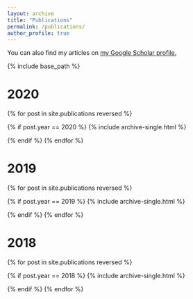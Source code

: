 ```yaml
---
layout: archive
title: "Publications"
permalink: /publications/
author_profile: true
---
```


  You can also find my articles on <u><a href="https://scholar.google.com/citations?hl=en&user=Z_l5f-4AAAAJ">my Google Scholar profile</a>.</u>

{% include base_path %}
<h1>2020</h1>



{% for post in site.publications reversed %}
  
  {% if post.year == 2020 %}
  {% include archive-single.html  %}
  
  {% endif %}
{% endfor %}

<h1>2019</h1>



{% for post in site.publications reversed %}
  
  {% if post.year == 2019 %}
  {% include archive-single.html  %}
  
  {% endif %}
{% endfor %}

<h1>2018</h1>



{% for post in site.publications reversed %}
  
  {% if post.year == 2018 %}
  {% include archive-single.html  %}
  
  {% endif %}
{% endfor %}




